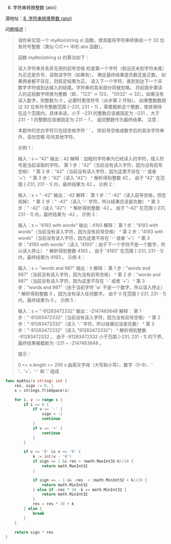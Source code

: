 8. 字符串转换整数 (atoi）

源地址：[8. 字符串转换整数 (atoi)](https://leetcode-cn.com/problems/string-to-integer-atoi/)

问题描述：

>请你来实现一个 myAtoi(string s) 函数，使其能将字符串转换成一个 32 位有符号整数（类似 C/C++ 中的 atoi 函数）。
>
>函数 myAtoi(string s) 的算法如下：
>
>读入字符串并丢弃无用的前导空格
>检查第一个字符（假设还未到字符末尾）为正还是负号，读取该字符（如果有）。 确定最终结果是负数还是正数。 如果两者都不存在，则假定结果为正。
>读入下一个字符，直到到达下一个非数字字符或到达输入的结尾。字符串的其余部分将被忽略。
>将前面步骤读入的这些数字转换为整数（即，"123" -> 123， "0032" -> 32）。如果没有读入数字，则整数为 0 。必要时更改符号（从步骤 2 开始）。
>如果整数数超过 32 位有符号整数范围 [−231,  231 − 1] ，需要截断这个整数，使其保持在这个范围内。具体来说，小于 −231 的整数应该被固定为 −231 ，大于 231 − 1 的整数应该被固定为 231 − 1 。
>返回整数作为最终结果。
>注意：
>
>本题中的空白字符只包括空格字符 ' ' 。
>除前导空格或数字后的其余字符串外，请勿忽略 任何其他字符。
>
>
>示例 1：
>
>输入：s = "42"
>输出：42
>解释：加粗的字符串为已经读入的字符，插入符号是当前读取的字符。
>第 1 步："42"（当前没有读入字符，因为没有前导空格）
>         ^
>第 2 步："42"（当前没有读入字符，因为这里不存在 '-' 或者 '+'）
>         ^
>第 3 步："42"（读入 "42"）
>           ^
>解析得到整数 42 。
>由于 "42" 在范围 [-231, 231 - 1] 内，最终结果为 42 。
>示例 2：
>
>输入：s = "   -42"
>输出：-42
>解释：
>第 1 步："   -42"（读入前导空格，但忽视掉）
>            ^
>第 2 步："   -42"（读入 '-' 字符，所以结果应该是负数）
>             ^
>第 3 步："   -42"（读入 "42"）
>               ^
>解析得到整数 -42 。
>由于 "-42" 在范围 [-231, 231 - 1] 内，最终结果为 -42 。
>示例 3：
>
>输入：s = "4193 with words"
>输出：4193
>解释：
>第 1 步："4193 with words"（当前没有读入字符，因为没有前导空格）
>         ^
>第 2 步："4193 with words"（当前没有读入字符，因为这里不存在 '-' 或者 '+'）
>         ^
>第 3 步："4193 with words"（读入 "4193"；由于下一个字符不是一个数字，所以读入停止）
>             ^
>解析得到整数 4193 。
>由于 "4193" 在范围 [-231, 231 - 1] 内，最终结果为 4193 。
>示例 4：
>
>输入：s = "words and 987"
>输出：0
>解释：
>第 1 步："words and 987"（当前没有读入字符，因为没有前导空格）
>         ^
>第 2 步："words and 987"（当前没有读入字符，因为这里不存在 '-' 或者 '+'）
>         ^
>第 3 步："words and 987"（由于当前字符 'w' 不是一个数字，所以读入停止）
>         ^
>解析得到整数 0 ，因为没有读入任何数字。
>由于 0 在范围 [-231, 231 - 1] 内，最终结果为 0 。
>示例 5：
>
>输入：s = "-91283472332"
>输出：-2147483648
>解释：
>第 1 步："-91283472332"（当前没有读入字符，因为没有前导空格）
>         ^
>第 2 步："-91283472332"（读入 '-' 字符，所以结果应该是负数）
>          ^
>第 3 步："-91283472332"（读入 "91283472332"）
>                     ^
>解析得到整数 -91283472332 。
>由于 -91283472332 小于范围 [-231, 231 - 1] 的下界，最终结果被截断为 -231 = -2147483648 。
>
>
>提示：
>
>0 <= s.length <= 200
>s 由英文字母（大写和小写）、数字（0-9）、' '、'+'、'-' 和 '.' 组成

``` go
func myAtoi(s string) int {
    res, sign := 0, 1
    s = strings.TrimSpace(s)

    for i, v := range s {
        if i == 0 {
            if v == '-' {
                sign = -1
                continue
            }
            if v == '+' {
                continue
            }
        }

        if v >= '0' && v <= '9' {
            k := int(v - '0')
            if sign == 1 && res > (math.MaxInt32-k)/10 {
                return math.MaxInt32
            }

            if sign == - 1 && -res  < (math.MinInt32 + k)/10 {
                return math.MinInt32
            } else if -res * 10 -k == math.MinInt32 {
                return math.MinInt32
            }
            res = res * 10 + k
        } else {
            break
        }
    }

    return sign * res
}
```



